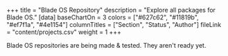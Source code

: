 +++
title = "Blade OS Repository"
description = "Explore all packages for Blade OS."
[data]
baseChartOn = 3
colors = ["#627c62", "#11819b", "#ef7f1a", "#4e1154"]
columnTitles = ["Section", "Status", "Author"]
fileLink = "content/projects.csv"
weight = 1
+++

Blade OS repositories are being made & tested. They aren't ready yet.